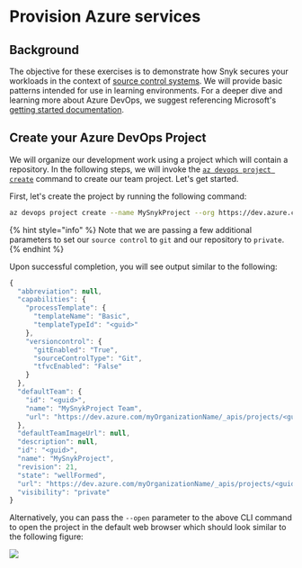 # Provision Azure services

## Background

The objective for these exercises is to demonstrate how Snyk secures your workloads in the context of [source control systems](https://docs.microsoft.com/en-us/azure/devops/user-guide/source-control?view=azure-devops). We will provide basic patterns intended for use in learning environments. For a deeper dive and learning more about Azure DevOps, we suggest referencing Microsoft's [getting started documentation](https://docs.microsoft.com/en-us/azure/devops/get-started/?view=azure-devops).

## Create your Azure DevOps Project

We will organize our development work using a project which will contain a repository. In the following steps, we will invoke the [`az devops project create`](https://docs.microsoft.com/en-us/cli/azure/ext/azure-devops/devops/project?view=azure-cli-latest#ext-azure-devops-az-devops-project-create) command to create our team project. Let's get started.

First, let's create the project by running the following command:

```bash
az devops project create --name MySnykProject --org https://dev.azure.com/myOrganizationName --source-control git --visibility private
```

{% hint style="info" %}
Note that we are passing a few additional parameters to set our `source control` to `git` and our repository to `private`.
{% endhint %}

Upon successful completion, you will see output similar to the following:

```javascript
{
  "abbreviation": null,
  "capabilities": {
    "processTemplate": {
      "templateName": "Basic",
      "templateTypeId": "<guid>"
    },
    "versioncontrol": {
      "gitEnabled": "True",
      "sourceControlType": "Git",
      "tfvcEnabled": "False"
    }
  },
  "defaultTeam": {
    "id": "<guid>",
    "name": "MySnykProject Team",
    "url": "https://dev.azure.com/myOrganizationName/_apis/projects/<guid>/teams/<guid>"
  },
  "defaultTeamImageUrl": null,
  "description": null,
  "id": "<guid>",
  "name": "MySnykProject",
  "revision": 21,
  "state": "wellFormed",
  "url": "https://dev.azure.com/myOrganizationName/_apis/projects/<guid>",
  "visibility": "private"
}
```

Alternatively, you can pass the `--open` parameter to the above CLI command to open the project in the default web browser which should look similar to the following figure:

![](https://partner-workshop-assets.s3.us-east-2.amazonaws.com/azure_devops_02.png)


